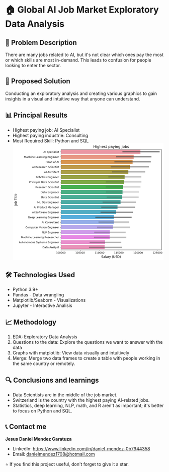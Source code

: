 # 🏠 Global AI Job Market Exploratory Data Analysis

## 🎯 Problem Description

There are many jobs related to AI, but it's not clear which ones pay the most or which skills are most in-demand. This leads to confusion for people looking to enter the sector.

## 🔧 Proposed Solution

Conducting an exploratory analysis and creating various graphics to gain insights in a visual and intuitive way that anyone can understand.

## 📊 Principal Results

- Highest paying job: AI Specialist
- Highest paying industrie: Consulting
- Most Required Skill: Python and SQL
![AI jobs](AI-jobs.png)

## 🛠 Technologies Used

- Python 3.9+
- Pandas - Data wrangling
- Matplotlib/Seaborn - Visualizations
- Jupyter - Interactive Analisis

## 📈 Methodology

1. EDA: Exploratory Data Analysis
2. Questions to the data: Explore the questions we want to answer with the data
3. Graphs with matplotlib: View data visually and intuitively
4. Merge: Merge two data frames to create a table with people working in the same country or remotely.

## 🔍 Conclusions and learnings

- Data Scientists are in the middle of the job market.
- Switzerland is the country with the highest paying AI-related jobs.
- Statistics, deep learning, NLP, math, and R aren't as important; it's better to focus on Python and SQL.

## 📞 Contact me

**Jesus Daniel Mendez Garatuza**

- LinkedIn: https://www.linkedin.com/in/daniel-mendez-0b7944358
- Email: danielmendez1708@hotmail.com

⭐ If you find this project useful, don't forget to give it a star.
